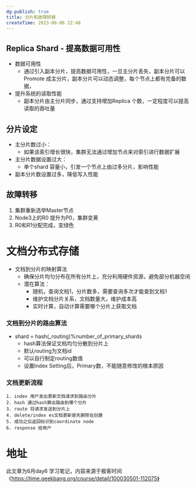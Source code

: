```yaml
---
dg-publish: true
title: 分片和故障转移
createTime: 2023-06-06 22:48  
---
```


## Replica Shard - 提高数据可用性

- 数据可用性
	- 通过引入副本分片，提高数据可用性，一旦主分片丢失，副本分片可以Promote 成主分片，副本分片可以动态调整，每个节点上都有完备的数据，
- 提升系统的读取性能
	- 副本分片由主分片同步，通过支持增加Replica 个数，一定程度可以提高读取的吞吐量

## 分片设定

-  主分片数过小：
	- 如果该索引增长很快，集群无法通过增加节点来对索引进行数据扩展
- 主分片数据设置过大：
	- 单个shard 容量小，引发一个节点上由过多分片，影响性能
- 副本分片数设置过多，降低写入性能

## 故障转移

1. 集群重新选举Master节点
2. Node3上的R0 提升为P0，集群变黄
3. R0和R1分配完成，变绿色

# 文档分布式存储

- 文档到分片的映射算法
	- 确保分片均匀分布在所有分片上，充分利用硬件资源，避免部分机器空闲
	- 潜在算法：
		- 随机，查询文档1，分片数多，需要查询多次才能查到文档1
		- 维护文档分片关系，文档数量大，维护成本高
		- 实时计算，自动计算需要哪个分片上获取文档

### 文档到分片的路由算法

- shard = hash(\_routing)%number_of_primary_shards
	- hash算法保证文档均匀分散到分片上
	- 默认routing为文档id
	- 可以自行制定routing数值
	- 设置Index Setting后，Primary数，不能随意修改的根本原因

### 文档更新流程
	1. index 用户发出更新文档请求到路由分片
	2. hash 通过hash算出路由到哪个分片
	3. route 将请求发送到分片上
	4. delete/index es文档更新是先删除在创建
	5. 成功之后返回标识到coordinate node
	6. response 给用户

# 地址

此文章为6月day6 学习笔记，内容来源于极客时间《https://time.geekbang.org/course/detail/100030501-112075》
